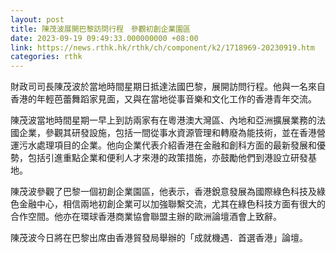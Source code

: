 ```yaml
---
layout: post
title: 陳茂波展開巴黎訪問行程　參觀初創企業園區
date: 2023-09-19 09:49:33.000000000 +08:00
link: https://news.rthk.hk/rthk/ch/component/k2/1718969-20230919.htm
categories: rthk
---
```


財政司司長陳茂波於當地時間星期日抵達法國巴黎，展開訪問行程。他與一名來自香港的年輕芭蕾舞蹈家見面，又與在當地從事音樂和文化工作的香港青年交流。

陳茂波當地時間星期一早上到訪兩家有在粵港澳大灣區、內地和亞洲擴展業務的法國企業，參觀其研發設施，包括一間從事水資源管理和轉廢為能技術，並在香港營運污水處理項目的企業。他向企業代表介紹香港在金融和創科方面的最新發展和優勢，包括引進重點企業和便利人才來港的政策措施，亦鼓勵他們到港設立研發基地。
 
陳茂波參觀了巴黎一個初創企業園區，他表示，香港銳意發展為國際綠色科技及綠色金融中心，相信兩地初創企業可以加強聯繫交流，尤其在綠色科技方面有很大的合作空間。他亦在環球香港商業協會聯盟主辦的歐洲論壇酒會上致辭。
 
陳茂波今日將在巴黎出席由香港貿發局舉辦的「成就機遇．首選香港」論壇。
